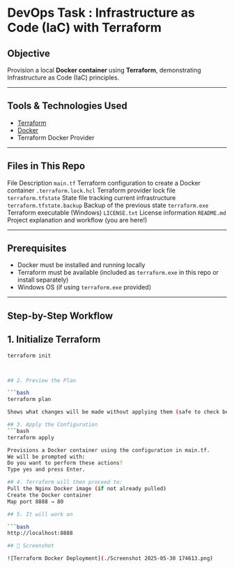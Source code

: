 #  DevOps Task : Infrastructure as Code (IaC) with Terraform

##  Objective
Provision a local **Docker container** using **Terraform**, demonstrating Infrastructure as Code (IaC) principles.

---

##  Tools & Technologies Used

- [Terraform](https://www.terraform.io/)
- [Docker](https://www.docker.com/)
- Terraform Docker Provider

---

##  Files in This Repo
 
 File                                      Description 
 `main.tf`                                 Terraform configuration to create a Docker container 
 `.terraform.lock.hcl`                     Terraform provider lock file 
 `terraform.tfstate`                       State file tracking current infrastructure 
 `terraform.tfstate.backup`                Backup of the previous state 
 `terraform.exe`                           Terraform executable (Windows) 
 `LICENSE.txt`  License information 
 `README.md`  Project explanation and workflow (you are here!) 

---

##  Prerequisites

- Docker must be installed and running locally
- Terraform must be available (included as `terraform.exe` in this repo or install separately)
- Windows OS (if using `terraform.exe` provided)

---

##  Step-by-Step Workflow

## 1️. Initialize Terraform 

```bash
terraform init



## 2. Preview the Plan

```bash
terraform plan

Shows what changes will be made without applying them (safe to check before applying).

## 3. Apply the Configuration
```bash
terraform apply

Provisions a Docker container using the configuration in main.tf.
We will be prompted with:
Do you want to perform these actions?
Type yes and press Enter.

## 4. Terraform will then proceed to:
Pull the Nginx Docker image (if not already pulled)
Create the Docker container
Map port 8888 → 80

## 5. It will work on

```bash
http://localhost:8888

## 📸 Screenshot

![Terraform Docker Deployment](./Screenshot 2025-05-30 174613.png)

